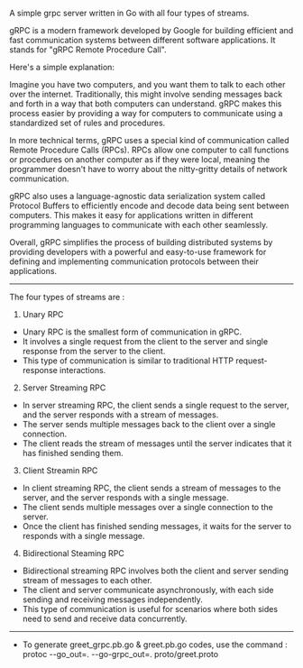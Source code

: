 A simple grpc server written in Go with all four types of streams.

gRPC is a modern framework developed by Google for building efficient and fast communication systems between different software applications. It stands for "gRPC Remote Procedure Call".

Here's a simple explanation:

Imagine you have two computers, and you want them to talk to each other over the internet. Traditionally, this might involve sending messages back and forth in a way that both computers can
understand. gRPC makes this process easier by providing a way for computers to communicate using a standardized set of rules and procedures.

In more technical terms, gRPC uses a special kind of communication called Remote Procedure Calls (RPCs). RPCs allow one computer to call functions or procedures on another computer as if they
were local, meaning the programmer doesn't have to worry about the nitty-gritty details of network communication.

gRPC also uses a language-agnostic data serialization system called Protocol Buffers to efficiently encode and decode data being sent between computers. This makes it easy for applications
written in different programming languages to communicate with each other seamlessly.

Overall, gRPC simplifies the process of building distributed systems by providing developers with a powerful and easy-to-use framework for defining and implementing communication protocols
between their applications.

-------------------------------------------------------------------------------------------------------------------------------------------------------------------------------------------

The four types of streams are :

1. Unary RPC
  * Unary RPC is the smallest form of communication in gRPC.
  * It involves a single request from the client to the server and single response from the server to the client.
  * This type of communication is similar to  traditional HTTP request-response interactions.

2. Server Streaming RPC
  * In server streaming RPC, the client sends a single request to the server, and the server responds with a stream of messages.
  * The server sends multiple messages back to the client over a single connection.
  * The client reads the stream of messages until the server indicates that it has finished sending them.

3. Client Streamin RPC
  * In client streaming RPC, the client sends a stream of messages to the server, and the server responds with a single message.
  * The client sends multiple messages over a single connection to the server.
  * Once the client has finished sending messages, it waits for the server to responds with a single message.

4. Bidirectional Steaming RPC
  * Bidirectional streaming RPC involves both the client and server sending stream of messages to each other.
  * The client and server communicate asynchronously, with each side sending and receiving messages independently.
  * This type of communication is useful for scenarios where both sides need to send and receive data concurrently.
    
---------------------------------------------------------------------------------------------------------------------

* To generate greet_grpc.pb.go & greet.pb.go codes, use the command : protoc --go_out=. --go-grpc_out=. proto/greet.proto

